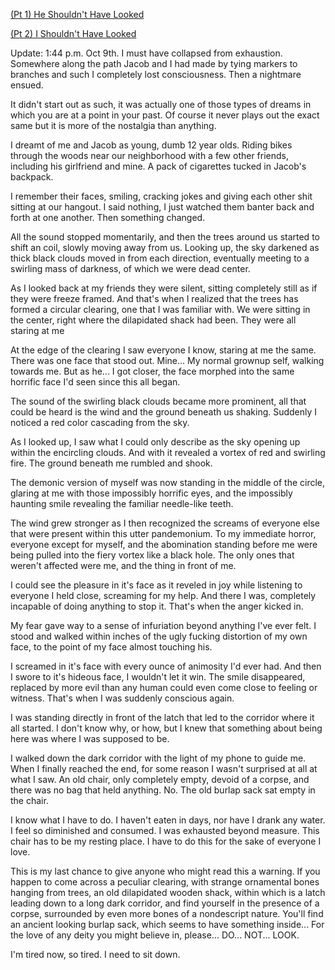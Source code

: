 [(Pt 1) He Shouldn't Have Looked ](https://www.reddit.com/r/nosleep/s/SkNCm7U0Rt)

[(Pt 2) I Shouldn't Have Looked ](https://www.reddit.com/r/nosleep/s/UmMAEavl6f)

Update: 1:44 p.m. Oct 9th. I must have collapsed from exhaustion. Somewhere along the path Jacob and I had made by tying markers to branches and such I completely lost consciousness. Then a nightmare ensued.

It didn't start out as such, it was actually one of those types of dreams in which you are at a point in your past. Of course it never plays out the exact same but it is more of the nostalgia than anything.

I dreamt of me and Jacob as young, dumb 12 year olds. Riding bikes through the woods near our neighborhood with a few other friends, including his girlfriend and mine. A pack of cigarettes tucked in Jacob's backpack. 

I remember their faces, smiling, cracking jokes and giving each other shit sitting at our hangout. I said nothing, I just watched them banter back and forth at one another. Then something changed.

All the sound stopped momentarily, and then the trees around us started to shift an coil, slowly moving away from us. Looking up, the sky darkened as thick black clouds moved in from each direction, eventually meeting to a swirling mass of darkness, of which we were dead center.

As I looked back at my friends they were silent, sitting completely still as if they were freeze framed. And that's when I realized that the trees has formed a circular clearing, one that I was familiar with. We were sitting in the center, right where the dilapidated shack had been. They were all staring at me 

At the edge of the clearing I saw everyone I know, staring at me the same. There was one face that stood out. Mine... My normal grownup self, walking towards me. But as he... I got closer, the face morphed into the same horrific face I'd seen since this all began.

The sound of the swirling black clouds became more prominent, all that could be heard is the wind and the ground beneath us shaking. Suddenly I noticed a red color cascading from the sky. 

As I looked up, I saw what I could only describe as the sky opening up within the encircling clouds. And with it revealed a vortex of red and swirling fire.  The ground beneath me rumbled and shook. 

The demonic version of myself was now standing in the middle of the circle, glaring at me with those impossibly horrific eyes, and the impossibly haunting smile revealing the familiar needle-like teeth.

The wind grew stronger as I then recognized the screams of everyone else that were present within this utter pandemonium. To my immediate horror, everyone except for myself, and the abomination standing before me were being pulled into the fiery vortex like a black hole. The only ones that weren't affected were me, and the thing in front of me. 

I could see the pleasure in it's face as it reveled in joy while listening to everyone I held close, screaming for my help. And there I was, completely incapable of doing anything to stop it. That's when the anger kicked in. 

My fear gave way to a sense of infuriation beyond anything I've ever felt. I stood and walked within inches of the ugly fucking distortion of my own face, to the point of my face almost touching his. 

I screamed in it's face with every ounce of animosity I'd ever had. And then I swore to it's hideous face, I wouldn't let it win. The smile disappeared, replaced by more evil than any human could even come close to feeling or witness. That's when I was suddenly conscious again.

I was standing directly in front of the latch that led to the corridor where it all started. I don't know why, or how, but I knew that something about being here was where I was supposed to be.

I walked down the dark corridor with the light of my phone to guide me. When I finally reached the end, for some reason I wasn't surprised at all at what I saw. An old chair, only completely empty, devoid of a corpse, and there was no bag that held anything. No. The old burlap sack sat empty in the chair.

I know what I have to do. I haven't eaten in days, nor have I drank any water. I feel so diminished and consumed. I was exhausted beyond measure. This chair has to be my resting place. I have to do this for the sake of everyone I love.

This is my last chance to give anyone who might read this a warning. If you happen to come across a peculiar clearing, with strange ornamental bones hanging from trees, an old dilapidated wooden shack, within which is a latch leading down to a long dark corridor, and find yourself in the presence of a corpse, surrounded by even more bones of a nondescript nature. You'll find an ancient looking burlap sack, which seems to have something inside... For the love of any deity you might believe in, please... DO... NOT... LOOK. 

I'm tired now, so tired. I need to sit down.